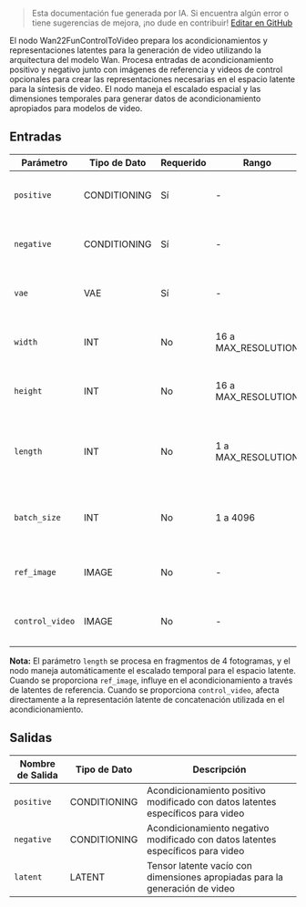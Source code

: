 > Esta documentación fue generada por IA. Si encuentra algún error o tiene sugerencias de mejora, ¡no dude en contribuir! [Editar en GitHub](https://github.com/Comfy-Org/embedded-docs/blob/main/comfyui_embedded_docs/docs/Wan22FunControlToVideo/es.md)

El nodo Wan22FunControlToVideo prepara los acondicionamientos y representaciones latentes para la generación de video utilizando la arquitectura del modelo Wan. Procesa entradas de acondicionamiento positivo y negativo junto con imágenes de referencia y videos de control opcionales para crear las representaciones necesarias en el espacio latente para la síntesis de video. El nodo maneja el escalado espacial y las dimensiones temporales para generar datos de acondicionamiento apropiados para modelos de video.

## Entradas

| Parámetro | Tipo de Dato | Requerido | Rango | Descripción |
|-----------|-----------|----------|-------|-------------|
| `positive` | CONDITIONING | Sí | - | Acondicionamiento positivo para guiar la generación del video |
| `negative` | CONDITIONING | Sí | - | Acondicionamiento negativo para guiar la generación del video |
| `vae` | VAE | Sí | - | Modelo VAE utilizado para codificar imágenes al espacio latente |
| `width` | INT | No | 16 a MAX_RESOLUTION | Ancho del video de salida en píxeles (valor por defecto: 832, paso: 16) |
| `height` | INT | No | 16 a MAX_RESOLUTION | Alto del video de salida en píxeles (valor por defecto: 480, paso: 16) |
| `length` | INT | No | 1 a MAX_RESOLUTION | Número de fotogramas en la secuencia de video (valor por defecto: 81, paso: 4) |
| `batch_size` | INT | No | 1 a 4096 | Número de secuencias de video a generar (valor por defecto: 1) |
| `ref_image` | IMAGE | No | - | Imagen de referencia opcional para proporcionar guía visual |
| `control_video` | IMAGE | No | - | Video de control opcional para guiar el proceso de generación |

**Nota:** El parámetro `length` se procesa en fragmentos de 4 fotogramas, y el nodo maneja automáticamente el escalado temporal para el espacio latente. Cuando se proporciona `ref_image`, influye en el acondicionamiento a través de latentes de referencia. Cuando se proporciona `control_video`, afecta directamente a la representación latente de concatenación utilizada en el acondicionamiento.

## Salidas

| Nombre de Salida | Tipo de Dato | Descripción |
|-------------|-----------|-------------|
| `positive` | CONDITIONING | Acondicionamiento positivo modificado con datos latentes específicos para video |
| `negative` | CONDITIONING | Acondicionamiento negativo modificado con datos latentes específicos para video |
| `latent` | LATENT | Tensor latente vacío con dimensiones apropiadas para la generación de video |
